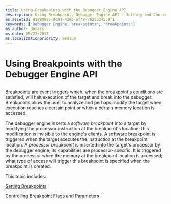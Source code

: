 ```yaml
---
title: Using Breakpoints with the Debugger Engine API
description: Using Breakpoints Debugger Engine API - Setting and Controlling 
ms.assetid: d1880895-dc01-429b-af48-762cb24539f1
keywords: ["Debugger Engine, breakpoints", "breakpoints"]
ms.author: domars
ms.date: 05/23/2017
ms.localizationpriority: medium
---
```


# Using Breakpoints with the Debugger Engine API


## <span id="ddk_breakpoints_dbx"></span><span id="DDK_BREAKPOINTS_DBX"></span>


Breakpoints are event triggers which, when the breakpoint's conditions are satisfied, will halt execution of the target and break into the debugger. Breakpoints allow the user to analyze and perhaps modify the target when execution reaches a certain point or when a certain memory location is accessed.

The debugger engine inserts a *software breakpoint* into a target by modifying the processor instruction at the breakpoint's location; this modification is invisible to the engine's clients. A software breakpoint is triggered when the target executes the instruction at the breakpoint location. A *processor breakpoint* is inserted into the target's processor by the debugger engine; its capabilities are processor-specific. It is triggered by the processor when the memory at the breakpoint location is accessed; what type of access will trigger this breakpoint is specified when the breakpoint is created.

This topic includes:

[Setting Breakpoints](setting-breakpoints.md)

[Controlling Breakpoint Flags and Parameters](controlling-breakpoint-flags-and-parameters.md)

 

 





